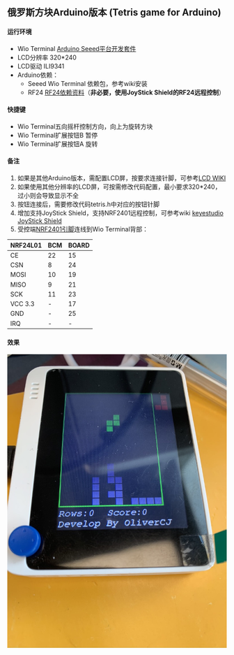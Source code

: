 ## 俄罗斯方块Arduino版本 (Tetris game for Arduino)

#### 运行环境
* Wio Terminal [Arduino Seeed平台开发套件](https://wiki.seeedstudio.com/Wio-Terminal-Getting-Started/)
* LCD分辨率 320*240
* LCD驱动 ILI9341
* Arduino依赖：
    - Seeed Wio Terminal 依赖包，参考wiki安装
    - RF24 [RF24依赖资料](https://nrf24.github.io/RF24/)（**非必要，使用JoyStick Shield的RF24远程控制**）

#### 快捷键
* Wio Terminal五向摇杆控制方向，向上为旋转方块
* Wio Terminal扩展按钮B 暂停
* Wio Terminal扩展按钮A 旋转

#### 备注
1. 如果是其他Arduino版本，需配置LCD屏，按要求连接针脚，可参考[LCD WIKI](http://www.lcdwiki.com/zh/%E9%A6%96%E9%A1%B5#SPI_Display_Module)
2. 如果使用其他分辨率的LCD屏，可按需修改代码配置，最小要求320*240，过小则会导致显示不全
2. 按钮连接后，需要修改代码tetris.h中对应的按钮针脚
3. 增加支持JoyStick Shield，支持NRF2401远程控制，可参考wiki [keyestudio JoyStick Shield](https://wiki.keyestudio.com/Ks0153_keyestudio_JoyStick_Shield)
4. 受控端[NRF2401引脚](https://nrf24.github.io/RF24/)连线到Wio Terminal背部：

|  NRF24L01   | BCM | BOARD |
|  ---- | ---- | ---- |
| CE  | 22 | 15 |
| CSN  | 8 | 24 |
| MOSI  | 10 | 19 |
| MISO  | 9 | 21 |
| SCK  | 11 | 23 |
| VCC 3.3  | - | 17 |
| GND  | - | 25 |
| IRQ  | - | - |

#### 效果
![效果图](https://raw.githubusercontent.com/oliverCJ/arduino_tetris/master/show.jpeg)